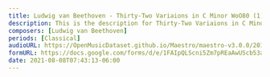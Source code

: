 ```yaml
---
title: Ludwig van Beethoven - Thirty-Two Variaions in C Minor WoO80 (1)
description: This is the description for Thirty-Two Variaions in C Minor WoO80 by Ludwig van Beethoven
composers: [Ludwig van Beethoven]
periods: [Classical]
audioURL: https://OpenMusicDataset.github.io/Maestro/maestro-v3.0.0/2011/MIDI-Unprocessed_12_R3_2011_MID--AUDIO_R3-D4_03_Track03_wav.midi
formURL: https://docs.google.com/forms/d/e/1FAIpQLScni5Zm7pREaAwUScb53aFJL2_qmWMSEMgZqDxtiB_R82ux3Q/viewform
date: 2021-08-08T07:43:13-06:00
---
```

